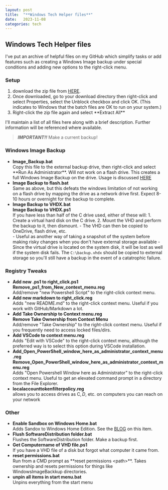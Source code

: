 ```yaml
---
layout: post
title:  "**Windows Tech Helper files**"
date:   2023-11-08
categories: tech
---
```


## Windows Tech Helper files

I've put an archive of helpful files on my GitHub which simplify tasks or add features such as creating a Windows Image backup under special conditions and adding new options to the right-click menu.

### Setup
1. download the zip file from [HERE](https://github.com/pspowell/Windows-tech-helper-files/archive/refs/heads/main.zip). 
1. Once downloaded, go to your download directory then right-click and select Properties, select the Unblock checkbox and click OK. (This indicates to Windows that the batch files are OK to run on your system.)
1. Right-click the zip file again and select  \*\*Extract All\*\* 

I'll maintain a list of all files here along with a brief description.  Further information will be referenced where available.

>**_IMPORTANT!!_**
Make a current backup!

### Windows Image Backup

- **Image_Backup.bat**  
      Copy this file to the external backup drive, then right-click and select \*\*Run As Administrator\*\*.  Will not work on a flash drive.  This creates a full Windows Image Backup on the drive.  Usage is discussed [HERE](https://pspowell.github.io/tech/2023/11/15/Backup-your-system-with-Image-Backup.html)
- **Image Backup to flash.bat**  
      Same as above, but this defeats the windows limitation of not working on a flash drive by mapping the drive as a network drive first.  Expect 8-10 hours or
      overnight for the backup to complete.
- **Image Backup to VHDX.bat**  
      **Image Backup to VHDX.ps1**  
      If you have less than half of the C drive used, either of these will:
       1. Create a virtual hard disk on the C drive.
       2. Mount the VHD and perform the backup to it, then dismount. 
             - The VHD can then be copied to OneDrive, flash drive, etc.  
             - Useful as another way of taking a snapshot of the system before making risky changes when you don't have external storage available
             - Since the virtual drive is located on the system disk, it will be lost as well if the system disk fails.  The `C:\backup.vhdx` should be copied to external storage so you'll still have a backup in the event of a catatrophic failure.

### Registry Tweaks

- **Add new .ps1 to right_click.ps1**  
      **Remove_ps1_from_New_context_menu.reg**  
      Add/remove "new Powershell Script" to the right-click context menu.
- **Add new markdown to right_click.reg**  
      Adds "new README.md" to the right-click context menu.  Useful if you work with GitHub/Markdown a lot.
- **Add Take Ownership to Context menu.reg  
      Remove Take Ownership from Context Menu**  
      Add/remove "Take Ownership"  to the right-click context menu.  Useful if you frequently need to access locked files/dirs.
- **Add VSCode to context menu.reg**  
      Adds "Edit with VSCode"  to the right-click context menu, although the preferred way is to select this option during VSCode installation.  
- **Add_Open_PowerShell_window_here_as_administrator_context_menu.reg
Remove_Open_PowerShell_window_here_as_administrator_context_menu.reg**  
      Adds "Open Powershell Window here as Administrator" to the right-click context menu.  Useful to get an elevated command prompt in a directory from the File Explorer.
- **localaccounttokenfilterpolicy.reg**  
      allows you to access drives as C$, D$, etc. on computers you can reach on your network

###  Other

- **Enable Sandbox on Windows Home.bat**  
      Adds Sandox to Windows Home Edition.  See the [BLOG](https://pspowell.github.io/tech/2023/11/07/Enable-the-Sandbox-feature-in-Windows-Home.html) on this item.
- **Flush SoftwareDistribution folder.bat**  
      Flushes the SoftwareDistribution folder.  Make a backup first.
- **Get Computername of VHD file.ps1**  
      If you have a VHD file of a disk but forgot what computer it came from.
- **reset permissions.bat**  
      Run from a CMD prompt as \*\*reset permissions \<path\>\*\*. Takes ownership and resets permissions for things like WindowsImageBackkup directories.
- **unpin all items in start menu.bat**  
      Unpins everything from the start menu

